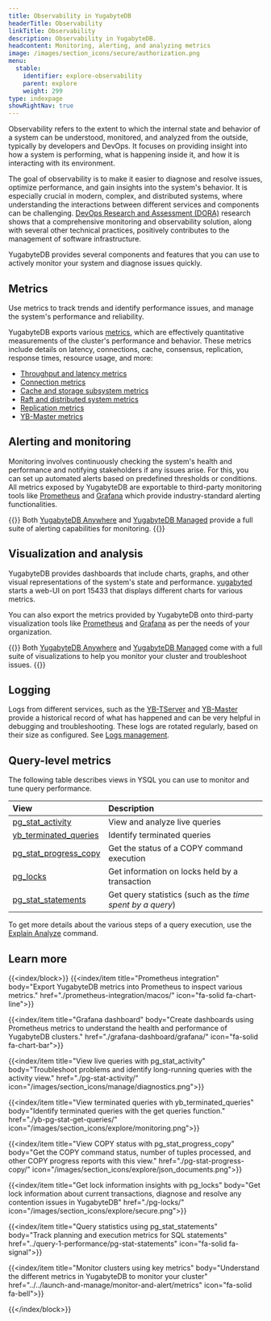 ```yaml
---
title: Observability in YugabyteDB
headerTitle: Observability
linkTitle: Observability
description: Observability in YugabyteDB.
headcontent: Monitoring, alerting, and analyzing metrics
image: /images/section_icons/secure/authorization.png
menu:
  stable:
    identifier: explore-observability
    parent: explore
    weight: 299
type: indexpage
showRightNav: true
---
```


Observability refers to the extent to which the internal state and behavior of a system can be understood, monitored, and analyzed from the outside, typically by developers and DevOps. It focuses on providing insight into how a system is performing, what is happening inside it, and how it is interacting with its environment.

The goal of observability is to make it easier to diagnose and resolve issues, optimize performance, and gain insights into the system's behavior. It is especially crucial in modern, complex, and distributed systems, where understanding the interactions between different services and components can be challenging. [DevOps Research and Assessment (DORA)](https://dora.dev/) research shows that a comprehensive monitoring and observability solution, along with several other technical practices, positively contributes to the management of software infrastructure.

YugabyteDB provides several components and features that you can use to actively monitor your system and diagnose issues quickly.

## Metrics

Use metrics to track trends and identify performance issues, and manage the system's performance and reliability.

YugabyteDB exports various [metrics](../../launch-and-manage/monitor-and-alert/metrics/#frequently-used-metrics), which are effectively quantitative measurements of the cluster's performance and behavior. These metrics include details on latency, connections, cache, consensus, replication, response times, resource usage, and more:

- [Throughput and latency metrics](../../launch-and-manage/monitor-and-alert/metrics/throughput)
- [Connection metrics](../../launch-and-manage/monitor-and-alert/metrics/connections)
- [Cache and storage subsystem metrics](../../launch-and-manage/monitor-and-alert/metrics/cache-storage)
- [Raft and distributed system metrics](../../launch-and-manage/monitor-and-alert/metrics/raft-dst)
- [Replication metrics](../../launch-and-manage/monitor-and-alert/metrics/replication)
- [YB-Master metrics](../../launch-and-manage/monitor-and-alert/metrics/ybmaster)

## Alerting and monitoring

Monitoring involves continuously checking the system's health and performance and notifying stakeholders if any issues arise. For this, you can set up automated alerts based on predefined thresholds or conditions. All metrics exposed by YugabyteDB are exportable to third-party monitoring tools like [Prometheus](./prometheus-integration/macos/) and [Grafana](./grafana-dashboard/grafana/) which provide industry-standard alerting functionalities.

{{<tip>}}
Both [YugabyteDB Anywhere](../../yugabyte-platform/alerts-monitoring/) and [YugabyteDB Managed](../../yugabyte-cloud/cloud-monitor/cloud-alerts/) provide a full suite of alerting capabilities for monitoring.
{{</tip>}}

## Visualization and analysis

YugabyteDB provides dashboards that include charts, graphs, and other visual representations of the system's state and performance. [yugabyted](../../reference/configuration/yugabyted/) starts a web-UI on port 15433 that displays different charts for various metrics.

You can also export the metrics provided by YugabyteDB onto third-party visualization tools like [Prometheus](./prometheus-integration/macos/) and [Grafana](./grafana-dashboard/grafana/) as per the needs of your organization.

{{<tip>}}
Both [YugabyteDB Anywhere](../../yugabyte-platform/alerts-monitoring/anywhere-metrics/) and [YugabyteDB Managed](../../yugabyte-cloud/cloud-monitor/overview/) come with a full suite of visualizations to help you monitor your cluster and troubleshoot issues.
{{</tip>}}

## Logging

Logs from different services, such as the [YB-TServer](/preview/troubleshoot/nodes/check-logs/#yb-tserver-logs) and [YB-Master](/preview/troubleshoot/nodes/check-logs/#yb-master-logs) provide a historical record of what has happened and can be very helpful in debugging and troubleshooting. These logs are rotated regularly, based on their size as configured. See [Logs management](/preview/troubleshoot/nodes/check-logs#logs-management).

## Query-level metrics

The following table describes views in YSQL you can use to monitor and tune query performance.

| View | Description |
| :--- | :---------- |
| [pg_stat_activity](./pg-stat-activity) | View and analyze live queries |
| [yb_terminated_queries](./yb-pg-stat-get-queries/) | Identify terminated queries |
| [pg_stat_progress_copy](./pg-stat-progress-copy) | Get the status of a COPY command execution |
| [pg_locks](./pg-locks) | Get information on locks held by a transaction  |
| [pg_stat_statements](../query-1-performance/pg-stat-statements) | Get query statistics (such as the _time spent by a query_) |

To get more details about the various steps of a query execution, use the [Explain Analyze](../query-1-performance/explain-analyze) command.

## Learn more

{{<index/block>}}
  {{<index/item
      title="Prometheus integration"
      body="Export YugabyteDB metrics into Prometheus to inspect various metrics."
      href="./prometheus-integration/macos/"
      icon="fa-solid fa-chart-line">}}

  {{<index/item
      title="Grafana dashboard"
      body="Create dashboards using Prometheus metrics to understand the health and performance of YugabyteDB clusters."
      href="./grafana-dashboard/grafana/"
      icon="fa-solid fa-chart-bar">}}

  {{<index/item
      title="View live queries with pg_stat_activity"
      body="Troubleshoot problems and identify long-running queries with the activity view."
      href="./pg-stat-activity/"
      icon="/images/section_icons/manage/diagnostics.png">}}

  {{<index/item
      title="View terminated queries with yb_terminated_queries"
      body="Identify terminated queries with the get queries function."
      href="./yb-pg-stat-get-queries/"
      icon="/images/section_icons/explore/monitoring.png">}}

  {{<index/item
      title="View COPY status with pg_stat_progress_copy"
      body="Get the COPY command status, number of tuples processed, and other COPY progress reports with this view."
      href="./pg-stat-progress-copy/"
      icon="/images/section_icons/explore/json_documents.png">}}

  {{<index/item
      title="Get lock information insights with pg_locks"
      body="Get lock information about current transactions, diagnose and resolve any contention issues in YugabyteDB"
      href="./pg-locks/"
      icon="/images/section_icons/explore/secure.png">}}

  {{<index/item
      title="Query statistics using pg_stat_statements"
      body="Track planning and execution metrics for SQL statements"
      href="../query-1-performance/pg-stat-statements"
      icon="fa-solid fa-signal">}}

  {{<index/item
      title="Monitor clusters using key metrics"
      body="Understand the different metrics in YugabyteDB to monitor your cluster"
      href="../../launch-and-manage/monitor-and-alert/metrics"
      icon="fa-solid fa-bell">}}

{{</index/block>}}